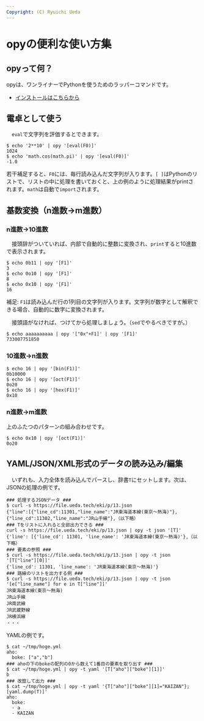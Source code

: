 ```yaml
---
Copyright: (C) Ryuichi Ueda
---
```


# opyの便利な使い方集

## opyって何？

opyは、ワンライナーでPythonを使うためのラッパーコマンドです。

* [インストールはこちらから](https://github.com/ryuichiueda/opy)

## 電卓として使う

　`eval`で文字列を評価するとできます。

```
$ echo '2**10' | opy '[eval(F0)]'
1024
$ echo 'math.cos(math.pi)' | opy '[eval(F0)]'
-1.0
```

若干補足すると、`F0`には、毎行読み込んだ文字列が入ります。`[ ]`はPythonのリストで、リストの中に処理を書いておくと、上の例のように処理結果がprintされます。`math`は自動で`import`されます。

## 基数変換（n進数→m進数）

### n進数→10進数

　接頭辞がついていれば、内部で自動的に整数に変換され、`print`すると10進数で表示されます。

```
$ echo 0b11 | opy '[F1]'
3
$ echo 0o10 | opy '[F1]'
8
$ echo 0x10 | opy '[F1]'
16
```

補足: `F1`は読み込んだ行の1列目の文字列が入ります。文字列が数字として解釈できる場合、自動的に数字に変換されます。

　接頭語がなければ、つけてから処理しましょう。（`sed`でやるべきですが。）

```
$ echo aaaaaaaaaa | opy '["0x"+F1]' | opy '[F1]'
733007751850
```

### 10進数→n進数

```
$ echo 16 | opy '[bin(F1)]'
0b10000
$ echo 16 | opy '[oct(F1)]'
0o20
$ echo 16 | opy '[hex(F1)]'
0x10
```

### n進数→m進数


上のふたつのパターンの組み合わせです。

```
$ echo 0x10 | opy '[oct(F1)]'
0o20
```

## YAML/JSON/XML形式のデータの読み込み/編集

　いずれも、入力全体を読み込んでパースし、辞書`T`にセットします。次は、JSONの処理の例です。


```
### 処理するJSONデータ ###
$ curl -s https://file.ueda.tech/eki/p/13.json
{"line":[{"line_cd":11301,"line_name":"JR東海道本線(東京～熱海)"},{"line_cd":11302,"line_name":"JR山手線"},（以下略）
### Tをリストに入れると全部出力できる ###
curl -s https://file.ueda.tech/eki/p/13.json | opy -t json '[T]'
{'line': [{'line_cd': 11301, 'line_name': 'JR東海道本線(東京～熱海)'},（以下略）
### 要素の参照 ###
$ curl -s https://file.ueda.tech/eki/p/13.json | opy -t json '[T["line"][0]]'
{'line_cd': 11301, 'line_name': 'JR東海道本線(東京～熱海)'}
### 路線のリストを出力する例 ###
$ curl -s https://file.ueda.tech/eki/p/13.json | opy -t json '[e["line_name"] for e in T["line"]]'
JR東海道本線(東京～熱海)
JR山手線
JR南武線
JR武蔵野線
JR横浜線
・・・
```

YAMLの例です。

```
$ cat ~/tmp/hoge.yml
aho:
  boke: ["a","b"]
### ahoの下のbokeの配列の0から数えて1番目の要素を取り出す ###
$ cat ~/tmp/hoge.yml | opy -t yaml '[T["aho"]["boke"][1]]'
b
### 改竄して出力 ###
$ cat ~/tmp/hoge.yml | opy -t yaml '{T["aho"]["boke"][1]="KAIZAN"};[yaml.dump(T)]'
aho:
  boke:
  - a
  - KAIZAN
```

